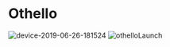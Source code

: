 # Othello
![device-2019-06-26-181524](https://user-images.githubusercontent.com/37364467/60181498-f4447700-983f-11e9-8f36-a3f1ce0ad927.png)
![othelloLaunch](https://user-images.githubusercontent.com/37364467/60211801-7a32e300-987d-11e9-87da-fd6939816bb3.png)

